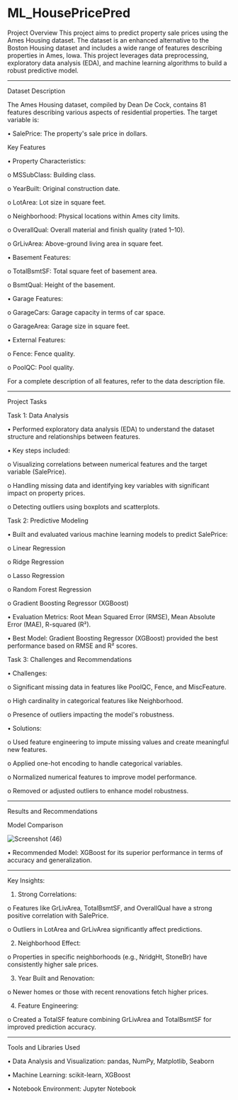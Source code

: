 # ML_HousePricePred

Project Overview
This project aims to predict property sale prices using the Ames Housing dataset. 
The dataset is an enhanced alternative to the Boston Housing dataset and includes a wide range of features describing properties in Ames, Iowa. 
This project leverages data preprocessing, exploratory data analysis (EDA), and machine learning algorithms to build a robust predictive model.
________________________________________

Dataset Description

The Ames Housing dataset, compiled by Dean De Cock, contains 81 features describing various aspects of residential properties. 
The target variable is:

•	SalePrice: The property's sale price in dollars.

Key Features

•	Property Characteristics:

o	MSSubClass: Building class.

o	YearBuilt: Original construction date.

o	LotArea: Lot size in square feet.

o	Neighborhood: Physical locations within Ames city limits.

o	OverallQual: Overall material and finish quality (rated 1–10).

o	GrLivArea: Above-ground living area in square feet.

•	Basement Features:

o	TotalBsmtSF: Total square feet of basement area.

o	BsmtQual: Height of the basement.

•	Garage Features:

o	GarageCars: Garage capacity in terms of car space.

o	GarageArea: Garage size in square feet.

•	External Features:

o	Fence: Fence quality.

o	PoolQC: Pool quality.

For a complete description of all features, refer to the data description file.
________________________________________

Project Tasks

Task 1: Data Analysis

•	Performed exploratory data analysis (EDA) to understand the dataset structure and relationships between features.

•	Key steps included:

o	Visualizing correlations between numerical features and the target variable (SalePrice).

o	Handling missing data and identifying key variables with significant impact on property prices.

o	Detecting outliers using boxplots and scatterplots.

Task 2: Predictive Modeling

•	Built and evaluated various machine learning models to predict SalePrice:

o	Linear Regression

o	Ridge Regression

o	Lasso Regression

o	Random Forest Regression

o	Gradient Boosting Regressor (XGBoost)

•	Evaluation Metrics: Root Mean Squared Error (RMSE), Mean Absolute Error (MAE), R-squared (R²).

•	Best Model: Gradient Boosting Regressor (XGBoost) provided the best performance based on RMSE and R² scores.

Task 3: Challenges and Recommendations

•	Challenges:

o	Significant missing data in features like PoolQC, Fence, and MiscFeature.

o	High cardinality in categorical features like Neighborhood.

o	Presence of outliers impacting the model's robustness.

•	Solutions:

o	Used feature engineering to impute missing values and create meaningful new features.

o	Applied one-hot encoding to handle categorical variables.

o	Normalized numerical features to improve model performance.

o	Removed or adjusted outliers to enhance model robustness.
________________________________________

Results and Recommendations

Model Comparison

![Screenshot (46)](https://github.com/user-attachments/assets/6fb68a86-38c0-4cb6-88af-ce3ceab05d85)


•	Recommended Model: XGBoost for its superior performance in terms of accuracy and generalization.
________________________________________

Key Insights:

1.	Strong Correlations:
   
o	Features like GrLivArea, TotalBsmtSF, and OverallQual have a strong positive correlation with SalePrice.

o	Outliers in LotArea and GrLivArea significantly affect predictions.

2.	Neighborhood Effect:
   
o	Properties in specific neighborhoods (e.g., NridgHt, StoneBr) have consistently higher sale prices.

3.	Year Built and Renovation:
   
o	Newer homes or those with recent renovations fetch higher prices.

4.	Feature Engineering:
   
o	Created a TotalSF feature combining GrLivArea and TotalBsmtSF for improved prediction accuracy.
________________________________________

Tools and Libraries Used

•	Data Analysis and Visualization: pandas, NumPy, Matplotlib, Seaborn

•	Machine Learning: scikit-learn, XGBoost

•	Notebook Environment: Jupyter Notebook

